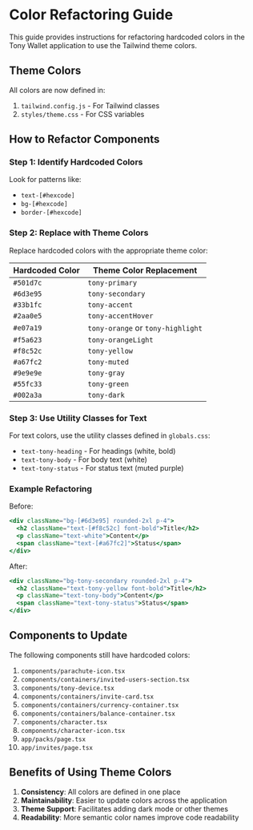 # Color Refactoring Guide

This guide provides instructions for refactoring hardcoded colors in the Tony Wallet application to use the Tailwind theme colors.

## Theme Colors

All colors are now defined in:
1. `tailwind.config.js` - For Tailwind classes
2. `styles/theme.css` - For CSS variables

## How to Refactor Components

### Step 1: Identify Hardcoded Colors

Look for patterns like:
- `text-[#hexcode]`
- `bg-[#hexcode]`
- `border-[#hexcode]`

### Step 2: Replace with Theme Colors

Replace hardcoded colors with the appropriate theme color:

| Hardcoded Color | Theme Color Replacement |
|-----------------|-------------------------|
| `#501d7c` | `tony-primary` |
| `#6d3e95` | `tony-secondary` |
| `#33b1fc` | `tony-accent` |
| `#2aa0e5` | `tony-accentHover` |
| `#e07a19` | `tony-orange` or `tony-highlight` |
| `#f5a623` | `tony-orangeLight` |
| `#f8c52c` | `tony-yellow` |
| `#a67fc2` | `tony-muted` |
| `#9e9e9e` | `tony-gray` |
| `#55fc33` | `tony-green` |
| `#002a3a` | `tony-dark` |

### Step 3: Use Utility Classes for Text

For text colors, use the utility classes defined in `globals.css`:

- `text-tony-heading` - For headings (white, bold)
- `text-tony-body` - For body text (white)
- `text-tony-status` - For status text (muted purple)

### Example Refactoring

Before:
```jsx
<div className="bg-[#6d3e95] rounded-2xl p-4">
  <h2 className="text-[#f8c52c] font-bold">Title</h2>
  <p className="text-white">Content</p>
  <span className="text-[#a67fc2]">Status</span>
</div>
```

After:
```jsx
<div className="bg-tony-secondary rounded-2xl p-4">
  <h2 className="text-tony-yellow font-bold">Title</h2>
  <p className="text-tony-body">Content</p>
  <span className="text-tony-status">Status</span>
</div>
```

## Components to Update

The following components still have hardcoded colors:

1. `components/parachute-icon.tsx`
2. `components/containers/invited-users-section.tsx`
3. `components/tony-device.tsx`
4. `components/containers/invite-card.tsx`
5. `components/containers/currency-container.tsx`
6. `components/containers/balance-container.tsx`
7. `components/character.tsx`
8. `components/character-icon.tsx`
9. `app/packs/page.tsx`
10. `app/invites/page.tsx`

## Benefits of Using Theme Colors

1. **Consistency**: All colors are defined in one place
2. **Maintainability**: Easier to update colors across the application
3. **Theme Support**: Facilitates adding dark mode or other themes
4. **Readability**: More semantic color names improve code readability 